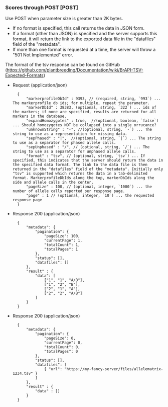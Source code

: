 ### Scores through POST [POST]

Use POST when parameter size is greater than 2K bytes.

- If no format is specified, this call returns the data in JSON form.
- If a format (other than JSON) is specified and the server supports this format, it will return the link to the exported data file in the "datafiles" field of the "metadata".
- If more than one format is requested at a time, the server will throw a "501 Not Implemented" error.

The format of the tsv response can be found on GitHub (https://github.com/plantbreeding/Documentation/wiki/BrAPI-TSV-Expected-Formats)

+ Request (application/json)
    
        {
            "markerprofileDbId" : 9393, // (required, string, `993`) ... The markerprofile db ids; for multiple, repeat the parameter.
            "markerDbId" : 38383, (optional, string, `322`) ... ids of the markers; if none are specified, results are returned for all markers in the database.
            "expandHomozygotes" : true,  //(optional, boolean, `false`) ... Should homozygotes NOT be collapsed into a single orrucance?
            "unknownString" : "-", //(optional, string, `-`) ... The string to use as a representation for missing data.
            "sepPhased" : "|",  //(optional, string, `|`) ... The string to use as a separator for phased allele calls.
            "sepUnphased" : "/", // (optional, string, `/`) ... The string to use as a separator for unphased allele calls.
            "format" : "tsv", // (optional, string, `tsv`) ... If specified, this indicates that the server should return the data in the specified data format. The link to the data file is then returned in the "datafiles" field of the "metadata". Initially only "tsv" is supported which returns the data in a tab-delimited format. MarkerprofileDbIds along the top, markerDbIds along the side and allele calls in the center. 
            "pageSize" : 100, // (optional, integer, `1000`) ... the number of allele calls reported per response page.
            "page" : 1 // (optional, integer, `10`) ... the requested response page
        }

+ Response 200 (application/json)

        {
            "metadata": {   
                "pagination": {
                    "pageSize": 100,
                    "currentPage": 1,
                    "totalCount": 1,
                    "totalPages": 1
                },
                "status": [],
                "datafiles": []
            },
            "result" : {
                "data": [
                    ["1", "1", "A/B"],
                    ["1", "2", "B"],
                    ["2", "1", "A"],
                    ["2", "2", "A/B"]
                ]
            }
        }

+ Response 200 (application/json)

        {
            "metadata": {  
                "pagination": {
                    "pageSize": 0,
                    "currentPage": 0,
                    "totalCount": 0,
                    "totalPages": 0
                },
                "status": [],
                "datafiles": [
                    { "url": "https://my-fancy-server/files/allelematrix-1234.tsv" }
                ]
            },
            "result" : {
                "data" : []
            }
        }
